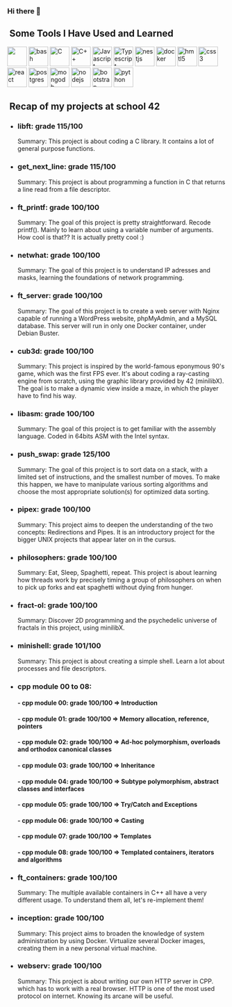 ### Hi there 👋

<h2>&nbsp;Some Tools I Have Used and Learned</h2>
<p align="left">
<img src="https://cdn.jsdelivr.net/gh/devicons/devicon/icons/vscode/vscode-original-wordmark.svg" width="45" height="45"/>
<img src="https://cdn.jsdelivr.net/gh/devicons/devicon/icons/bash/bash-original.svg" alt="bash" width="45" height="45"/>
<img src="https://cdn.jsdelivr.net/gh/devicons/devicon/icons/c/c-original.svg" alt="C" width="45" height="45"/>
<img src="https://cdn.jsdelivr.net/gh/devicons/devicon/icons/cplusplus/cplusplus-original.svg" alt="C++" width="45" height="45"/>
<img src="https://cdn.jsdelivr.net/gh/devicons/devicon/icons/javascript/javascript-original.svg" alt="Javascript" width="45" height="45"/>
<img src="https://cdn.jsdelivr.net/gh/devicons/devicon/icons/typescript/typescript-original.svg" alt="Typescript" width="45" height="45"/>
<img src="https://cdn.jsdelivr.net/gh/devicons/devicon/icons/nestjs/nestjs-plain-wordmark.svg" alt="nestjs" width="45" height="45"/>
<img src="https://cdn.jsdelivr.net/gh/devicons/devicon/icons/docker/docker-original-wordmark.svg" alt="docker" width="45" height="45"/>
<img src="https://cdn.jsdelivr.net/gh/devicons/devicon/icons/html5/html5-plain-wordmark.svg" alt="hmtl5" width="45" height="45"/>
<img src="https://cdn.jsdelivr.net/gh/devicons/devicon/icons/css3/css3-plain-wordmark.svg" alt="css3" width="45" height="45"/>
<img src="https://cdn.jsdelivr.net/gh/devicons/devicon/icons/react/react-original-wordmark.svg" alt="react" width="45" height="45"/>
<img src="https://cdn.jsdelivr.net/gh/devicons/devicon/icons/postgresql/postgresql-original-wordmark.svg" alt="postgres" width="45" height="45"/>
<img src="https://cdn.jsdelivr.net/gh/devicons/devicon/icons/mongodb/mongodb-original-wordmark.svg" alt="mongodb" width="45" height="45"/>
<img src="https://cdn.jsdelivr.net/gh/devicons/devicon/icons/nodejs/nodejs-plain-wordmark.svg" alt="nodejs" width="45" height="45"/>
<img src="https://cdn.jsdelivr.net/gh/devicons/devicon/icons/bootstrap/bootstrap-original-wordmark.svg" alt="bootstrap" width="45" height="45"/>
<img src="https://cdn.jsdelivr.net/gh/devicons/devicon/icons/python/python-original-wordmark.svg" alt="python" width="45" height="45"/>
</p>
<h2>&nbsp;Recap of my projects at school 42</h2>
<ul>
	<li>
		<h3>libft: grade 115/100</h3>
		<p>Summary:
			This project is about coding a C library.
			It contains a lot of general purpose functions.</p>
	</li>
	<li>
		<h3>get_next_line: grade 115/100</h3>
		<p>Summary:
			This project is about programming a function in C that returns a line
			read from a file descriptor.</p>
	</li>
	<li>
		<h3>ft_printf: grade 100/100</h3>
		<p>Summary:
			The goal of this project is pretty straightforward. Recode printf().
			Mainly to learn about using a variable number of arguments. How cool is that??
			It is actually pretty cool :)</p>
	</li>
	<li>
		<h3>netwhat: grade 100/100</h3>
		<p>Summary:
			The goal of this project is to understand IP adresses and masks, learning
			the foundations of network programming.
		</p>
	</li>
	<li>
		<h3>ft_server: grade 100/100</h3>
		<p>Summary:
			The goal of this project is to create a web server with Nginx capable of running a WordPress website, 
			phpMyAdmin, and a MySQL database. This server will run in only one Docker container, under Debian Buster.
		</p>
	</li>
	<li>
		<h3>cub3d: grade 100/100</h3>
		<p>Summary:
			This project is inspired by the world-famous eponymous 90's game, which was the first FPS ever. 
			It's about coding a ray-casting engine from scratch, using the graphic library provided by 42 (minilibX).
			The goal is to make a dynamic view inside a maze, in which the player have to find his way. 
		</p>
	</li>
	<li>
		<h3>libasm: grade 100/100</h3>
		<p>Summary:
			The goal of this project is to get familiar with the assembly language.
			Coded in 64bits ASM with the Intel syntax.
		</p>
	</li>
	<li>
		<h3>push_swap: grade 125/100</h3>
		<p>Summary:
			The goal of this project is to sort data on a stack, with a limited set of instructions, 
			and the smallest number of moves. To make this happen, we have to manipulate various 
			sorting algorithms and choose the most appropriate solution(s) for optimized data sorting.</p>
	</li>
	<li>
		<h3>pipex: grade 100/100</h3>
		<p>Summary:
			This project aims to deepen the understanding of the two concepts: 
			Redirections and Pipes. It is an introductory project for the bigger 
			UNIX projects that appear later on in the cursus. 
		</p>
	</li>
	<li>
		<h3>philosophers: grade 100/100</h3>
		<p>Summary:
			Eat, Sleep, Spaghetti, repeat. This project is about learning how threads work by precisely 
			timing a group of philosophers on when to pick up forks and eat spaghetti without dying from hunger.
		</p>
	</li>
	<li>
		<h3>fract-ol: grade 100/100</h3>
		<p>Summary:
			Discover 2D programming and the psychedelic universe of fractals in this project, using minilibX. 
		</p>
	</li>
	<li>
		<h3>minishell: grade 101/100</h3>
		<p>Summary:
			This project is about creating a simple shell.
			Learn a lot about processes and file descriptors.</p>
	</li>
	<li>
		<h3>cpp module 00 to 08:</h3>
		<h4> - cpp module 00: grade 100/100 => Introduction</h4>
		<h4> - cpp module 01: grade 100/100 => Memory allocation, reference, pointers</h4>
		<h4> - cpp module 02: grade 100/100 => Ad-hoc polymorphism, overloads and orthodox canonical classes</h4>
		<h4> - cpp module 03: grade 100/100 => Inheritance</h4>
		<h4> - cpp module 04: grade 100/100 => Subtype polymorphism, abstract classes and interfaces</h4>
		<h4> - cpp module 05: grade 100/100 => Try/Catch and Exceptions</h4>
		<h4> - cpp module 06: grade 100/100 => Casting</h4>
		<h4> - cpp module 07: grade 100/100 => Templates</h4>
		<h4> - cpp module 08: grade 100/100 => Templated containers, iterators and algorithms</h4>
	</li>
	<li>
		<h3>ft_containers: grade 100/100</h3>
		<p>Summary:
			The multiple available containers in C++ all have a very different usage. To understand them all, let's re-implement them! 
		</p>
	</li>
	<li>
		<h3>inception: grade 100/100</h3>
		<p>Summary:
			This project aims to broaden the knowledge of system administration by using Docker. 
			Virtualize several Docker images, creating them in a new personal virtual machine. </p>
	</li>
	<li>
		<h3>webserv: grade 100/100</h3>
		<p>Summary:
			This project is about writing our own HTTP server in CPP. which has to work with a real browser. 
			HTTP is one of the most used protocol on internet. Knowing its arcane will be useful. </p>
	</li>
</ul>

<!--
**ablondel19/ablondel19** is a ✨ _special_ ✨ repository because its `README.md` (this file) appears on your GitHub profile.

Here are some ideas to get you started:

- 🔭 I’m currently working on ...
- 🌱 I’m currently learning ...
- 👯 I’m looking to collaborate on ...
- 🤔 I’m looking for help with ...
- 💬 Ask me about ...
- 📫 How to reach me: ...
- 😄 Pronouns: ...
- ⚡ Fun fact: ...
-->
